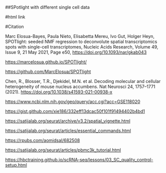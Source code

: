 ##SPotlight with different single cell data

#html link



#Citation

Marc Elosua-Bayes, Paula Nieto, Elisabetta Mereu, Ivo Gut, Holger Heyn, SPOTlight: seeded NMF regression to deconvolute spatial transcriptomics spots with single-cell transcriptomes, Nucleic Acids Research, Volume 49, Issue 9, 21 May 2021, Page e50, https://doi.org/10.1093/nar/gkab043

https://marcelosua.github.io/SPOTlight/

https://github.com/MarcElosua/SPOTlight

Chen, R., Blosser, T.R., Djekidel, M.N. et al. Decoding molecular and cellular heterogeneity of mouse nucleus accumbens. Nat Neurosci 24, 1757–1771 (2021). https://doi.org/10.1038/s41593-021-00938-x

https://www.ncbi.nlm.nih.gov/geo/query/acc.cgi?acc=GSE118020

https://gist.github.com/xie186/332eff13dcac50f101f91494402b4bd1

https://satijalab.org/seurat/archive/v3.2/spatial_vignette.html

https://satijalab.org/seurat/articles/essential_commands.html

https://rpubs.com/aomidsal/682508

https://satijalab.org/seurat/articles/pbmc3k_tutorial.html

https://hbctraining.github.io/scRNA-seq/lessons/03_SC_quality_control-setup.html
